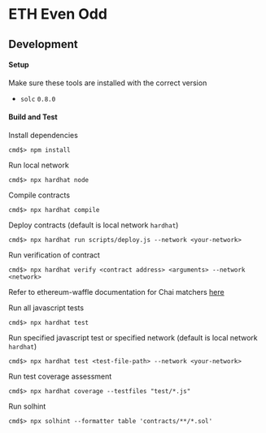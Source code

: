 # ETH Even Odd
## Development

#### Setup

Make sure these tools are installed with the correct version

- `solc` `0.8.0`

#### Build and Test
Install dependencies
```console
cmd$> npm install
```

Run local network
```console
cmd$> npx hardhat node
```

Compile contracts
```console
cmd$> npx hardhat compile
```

Deploy contracts (default is local network `hardhat`)
```console
cmd$> npx hardhat run scripts/deploy.js --network <your-network>
```

Run verification of contract
```console
cmd$> npx hardhat verify <contract address> <arguments> --network <network>
```

Refer to ethereum-waffle documentation for Chai matchers [here](https://ethereum-waffle.readthedocs.io/en/latest/matchers.html#revert-with-message)

Run all javascript tests
```console
cmd$> npx hardhat test
```

Run specified javascript test or specified network (default is local network `hardhat`)
```console
cmd$> npx hardhat test <test-file-path> --network <your-network>
```

Run test coverage assessment
```console
cmd$> npx hardhat coverage --testfiles "test/*.js" 
```

Run solhint
```console
cmd$> npx solhint --formatter table 'contracts/**/*.sol'
```
